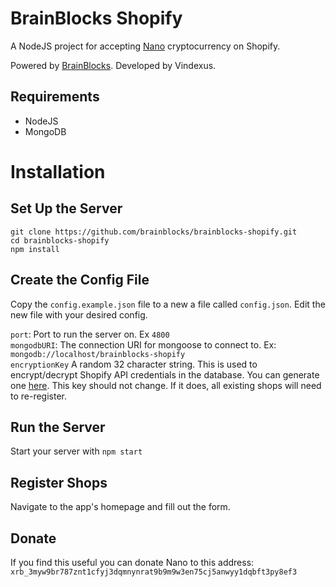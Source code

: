 # BrainBlocks Shopify
A NodeJS project for accepting [Nano](https://nano.org) cryptocurrency on Shopify.

Powered by [BrainBlocks](https://brainblocks.io). Developed by Vindexus.

## Requirements
 - NodeJS
 - MongoDB

# Installation
## Set Up the Server
`git clone https://github.com/brainblocks/brainblocks-shopify.git`  
`cd brainblocks-shopify`  
`npm install`

## Create the Config File
Copy the `config.example.json` file to a new a file called `config.json`. Edit the new file with your desired config.

`port`: Port to run the server on. Ex `4800`  
`mongodbURI`: The connection URI for mongoose to connect to. Ex: `mongodb://localhost/brainblocks-shopify`  
`encryptionKey` A random 32 character string. This is used to encrypt/decrypt Shopify API credentials in the database. You can generate one [here](https://www.browserling.com/tools/random-string). This key should not change. If it does, all existing shops will need to re-register.

## Run the Server
Start your server with `npm start`

## Register Shops
Navigate to the app's homepage and fill out the form.

## Donate
If you find this useful you can donate Nano to this address:  
`xrb_3myw9br787znt1cfyj3dqmnynrat9b9m9w3en75cj5anwyy1dqbft3py8ef3`
